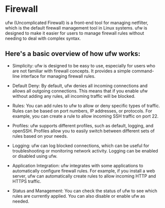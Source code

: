 # Firewall

ufw (Uncomplicated Firewall) is a front-end tool for managing netfilter, which is the default firewall management tool in Linux systems. ufw is designed to make it easier for users to manage firewall rules without needing to deal with complex syntax.

## Here's a basic overview of how ufw works:

- Simplicity: ufw is designed to be easy to use, especially for users who are not familiar with firewall concepts. It provides a simple command-line interface for managing firewall rules.

- Default Deny: By default, ufw denies all incoming connections and allows all outgoing connections. This means that if you enable ufw without adding any rules, all incoming traffic will be blocked.

- Rules: You can add rules to ufw to allow or deny specific types of traffic. Rules can be based on port numbers, IP addresses, or protocols. For example, you can create a rule to allow incoming SSH traffic on port 22.

- Profiles: ufw supports different profiles, such as default, logging, and openSSH. Profiles allow you to easily switch between different sets of rules based on your needs.

- Logging: ufw can log blocked connections, which can be useful for troubleshooting or monitoring network activity. Logging can be enabled or disabled using ufw.

- Application Integration: ufw integrates with some applications to automatically configure firewall rules. For example, if you install a web server, ufw can automatically create rules to allow incoming HTTP and HTTPS traffic.

- Status and Management: You can check the status of ufw to see which rules are currently applied. You can also disable or enable ufw as needed.
